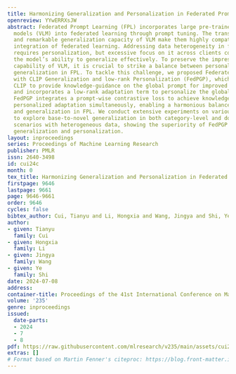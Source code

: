 ```yaml
---
title: Harmonizing Generalization and Personalization in Federated Prompt Learning
openreview: YYwERRXsJW
abstract: Federated Prompt Learning (FPL) incorporates large pre-trained Vision-Language
  models (VLM) into federated learning through prompt tuning. The transferable representations
  and remarkable generalization capacity of VLM make them highly compatible with the
  integration of federated learning. Addressing data heterogeneity in federated learning
  requires personalization, but excessive focus on it across clients could compromise
  the model’s ability to generalize effectively. To preserve the impressive generalization
  capability of VLM, it is crucial to strike a balance between personalization and
  generalization in FPL. To tackle this challenge, we proposed Federated Prompt Learning
  with CLIP Generalization and low-rank Personalization (FedPGP), which employs pre-trained
  CLIP to provide knowledge-guidance on the global prompt for improved generalization
  and incorporates a low-rank adaptation term to personalize the global prompt. Further,
  FedPGP integrates a prompt-wise contrastive loss to achieve knowledge guidance and
  personalized adaptation simultaneously, enabling a harmonious balance between personalization
  and generalization in FPL. We conduct extensive experiments on various datasets
  to explore base-to-novel generalization in both category-level and domain-level
  scenarios with heterogeneous data, showing the superiority of FedPGP in balancing
  generalization and personalization.
layout: inproceedings
series: Proceedings of Machine Learning Research
publisher: PMLR
issn: 2640-3498
id: cui24c
month: 0
tex_title: Harmonizing Generalization and Personalization in Federated Prompt Learning
firstpage: 9646
lastpage: 9661
page: 9646-9661
order: 9646
cycles: false
bibtex_author: Cui, Tianyu and Li, Hongxia and Wang, Jingya and Shi, Ye
author:
- given: Tianyu
  family: Cui
- given: Hongxia
  family: Li
- given: Jingya
  family: Wang
- given: Ye
  family: Shi
date: 2024-07-08
address:
container-title: Proceedings of the 41st International Conference on Machine Learning
volume: '235'
genre: inproceedings
issued:
  date-parts:
  - 2024
  - 7
  - 8
pdf: https://raw.githubusercontent.com/mlresearch/v235/main/assets/cui24c/cui24c.pdf
extras: []
# Format based on Martin Fenner's citeproc: https://blog.front-matter.io/posts/citeproc-yaml-for-bibliographies/
---
```

